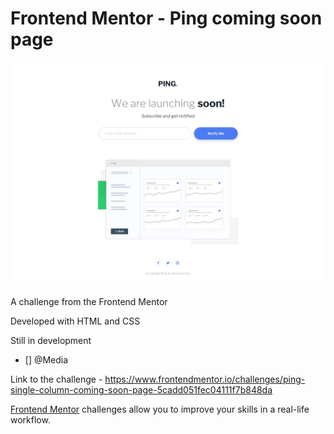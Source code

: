 # Frontend Mentor - Ping coming soon page

![Alt text](./images/desktop-design.jpg?raw=true "Optional Title")

A challenge from the Frontend Mentor

Developed with HTML and CSS

Still in development
- [] @Media

Link to the challenge - https://www.frontendmentor.io/challenges/ping-single-column-coming-soon-page-5cadd051fec04111f7b848da

[Frontend Mentor](https://www.frontendmentor.io) challenges allow you to improve your skills in a real-life workflow.
